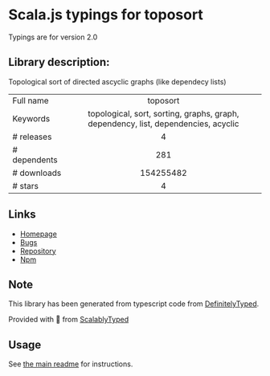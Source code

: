 
# Scala.js typings for toposort

Typings are for version 2.0

## Library description:
Topological sort of directed ascyclic graphs (like dependecy lists)

|                    |                 |
| ------------------ | :-------------: |
| Full name          | toposort |
| Keywords           | topological, sort, sorting, graphs, graph, dependency, list, dependencies, acyclic |
| # releases         | 4 |
| # dependents       | 281 |
| # downloads        | 154255482 |
| # stars            | 4 |

## Links
- [Homepage](https://github.com/marcelklehr/toposort#readme)
- [Bugs](https://github.com/marcelklehr/toposort/issues)
- [Repository](https://github.com/marcelklehr/toposort)
- [Npm](https://www.npmjs.com/package/toposort)
    


## Note
This library has been generated from typescript code from [DefinitelyTyped](https://definitelytyped.org).

Provided with :purple_heart: from [ScalablyTyped](https://github.com/oyvindberg/ScalablyTyped)

## Usage
See [the main readme](../../readme.md) for instructions.


